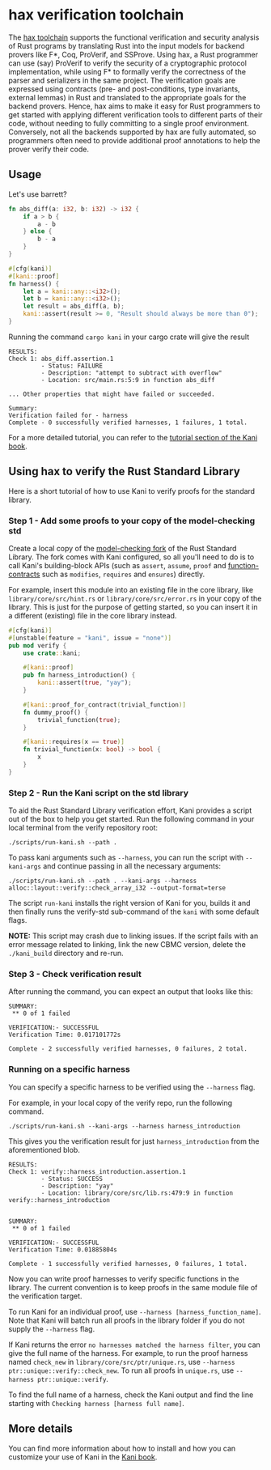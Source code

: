 # hax verification toolchain

The [hax toolchain](https://github.com/hacspec/hax) supports the functional verification and security analysis
of Rust programs by translating Rust into the input models for backend provers like F*, Coq, ProVerif, and SSProve.
Using hax, a Rust programmer can use (say) ProVerif to verify the security of a cryptographic protocol implementation,
while using F* to formally verify the correctness of the parser and serializers in the same project. The verification
goals are expressed using contracts (pre- and post-conditions, type invariants, external lemmas) in Rust and translated
to the appropriate goals for the backend provers. Hence, hax aims to make it easy for Rust programmers to get started
with applying different verification tools to different parts of their code, without needing to fully committing to a 
single proof environment. Conversely, not all the backends supported by hax are fully automated, so programmers often
need to provide additional proof annotations to help the prover verify their code.

## Usage

Let's use barrett?

``` rust
fn abs_diff(a: i32, b: i32) -> i32 {
    if a > b {
        a - b
    } else {
        b - a
    }
}

#[cfg(kani)]
#[kani::proof]
fn harness() {
    let a = kani::any::<i32>();
    let b = kani::any::<i32>();
    let result = abs_diff(a, b);
    kani::assert(result >= 0, "Result should always be more than 0");
}
```

Running the command `cargo kani` in your cargo crate will give the result

```
RESULTS:
Check 1: abs_diff.assertion.1
         - Status: FAILURE
         - Description: "attempt to subtract with overflow"
         - Location: src/main.rs:5:9 in function abs_diff

... Other properties that might have failed or succeeded.

Summary:
Verification failed for - harness
Complete - 0 successfully verified harnesses, 1 failures, 1 total.
```

For a more detailed tutorial, you can refer to the [tutorial section of the Kani book](https://model-checking.github.io/kani/kani-tutorial.html).

## Using hax to verify the Rust Standard Library

Here is a short tutorial of how to use Kani to verify proofs for the standard library.

### Step 1 - Add some proofs to your copy of the model-checking std

Create a local copy of the [model-checking fork](https://github.com/model-checking/verify-rust-std) of the Rust Standard Library. The fork comes with Kani configured, so all you'll need to do is to call Kani's building-block APIs (such as
`assert`, `assume`, `proof` and [function-contracts](https://github.com/model-checking/kani/blob/main/rfc/src/rfcs/0009-function-contracts.md) such as `modifies`, `requires` and `ensures`) directly.


For example, insert this module into an existing file in the core library, like `library/core/src/hint.rs` or `library/core/src/error.rs` in your copy of the library.
This is just for the purpose of getting started, so you can insert it in a different (existing) file in the core library instead.

``` rust
#[cfg(kani)]
#[unstable(feature = "kani", issue = "none")]
pub mod verify {
    use crate::kani;

    #[kani::proof]
    pub fn harness_introduction() {
        kani::assert(true, "yay");
    }

    #[kani::proof_for_contract(trivial_function)]
    fn dummy_proof() {
        trivial_function(true);
    }

    #[kani::requires(x == true)]
    fn trivial_function(x: bool) -> bool {
        x
    }
}
```

### Step 2 - Run the Kani script on the std library

To aid the Rust Standard Library verification effort, Kani provides a script out of the box to help you get started.
Run the following command in your local terminal from the verify repository root:

```
./scripts/run-kani.sh --path .
```

To pass kani arguments such as `--harness`, you can run the script with `--kani-args` and continue passing in all the necessary arguments:

```
./scripts/run-kani.sh --path . --kani-args --harness alloc::layout::verify::check_array_i32 --output-format=terse
```

The script `run-kani` installs the right version of Kani for you, builds it and then finally runs the verify-std sub-command of the `kani` with some default flags.

**NOTE:** This script may crash due to linking issues. If the script fails with an error message related to linking, link the new CBMC version, delete the `./kani_build` directory and re-run.

### Step 3 - Check verification result

After running the command, you can expect an output that looks like this:

```
SUMMARY:
 ** 0 of 1 failed

VERIFICATION:- SUCCESSFUL
Verification Time: 0.017101772s

Complete - 2 successfully verified harnesses, 0 failures, 2 total.
```

### Running on a specific harness

You can specify a specific harness to be verified using the `--harness` flag.

For example, in your local copy of the verify repo, run the following command.

```
./scripts/run-kani.sh --kani-args --harness harness_introduction
```

This gives you the verification result for just `harness_introduction` from the aforementioned blob.

```
RESULTS:
Check 1: verify::harness_introduction.assertion.1
         - Status: SUCCESS
         - Description: "yay"
         - Location: library/core/src/lib.rs:479:9 in function verify::harness_introduction


SUMMARY:
 ** 0 of 1 failed

VERIFICATION:- SUCCESSFUL
Verification Time: 0.01885804s

Complete - 1 successfully verified harnesses, 0 failures, 1 total.
```

Now you can write proof harnesses to verify specific functions in the library.
The current convention is to keep proofs in the same module file of the verification target.

To run Kani for an individual proof, use `--harness [harness_function_name]`.
Note that Kani will batch run all proofs in the library folder if you do not supply the `--harness` flag.

If Kani returns the error `no harnesses matched the harness filter`, you can give the full name of the harness.
For example, to run the proof harness named `check_new` in `library/core/src/ptr/unique.rs`, use
`--harness ptr::unique::verify::check_new`. To run all proofs in `unique.rs`, use `--harness ptr::unique::verify`.

To find the full name of a harness, check the Kani output and find the line starting with `Checking harness [harness full name]`.

## More details

You can find more information about how to install and how you can customize your use of Kani in the
[Kani book](https://model-checking.github.io/kani/).
